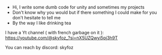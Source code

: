 - Hi, I write some dumb code for unity and sometimes my projects
- Don't know why you would but if there something I could make for you don't hesitate to tell me
- By the way I like drinking tea

I have a Yt channel ( with french garbage on it ):
https://youtube.com/@skyfoz_?si=nX5UZQwyi5pj3h9T

You can reach by discord:
skyfoz









